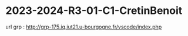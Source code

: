 # 2023-2024-R3-01-C1-CretinBenoit

url grp : http://grp-175.iq.iut21.u-bourgogne.fr/vscode/index.php